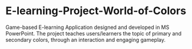 # E-learning-Project-World-of-Colors
Game-based E-learning Application designed and developed in MS PowerPoint. The project teaches users/learners the topic of primary and secondary colors, through an interaction and engaging gameplay. 
